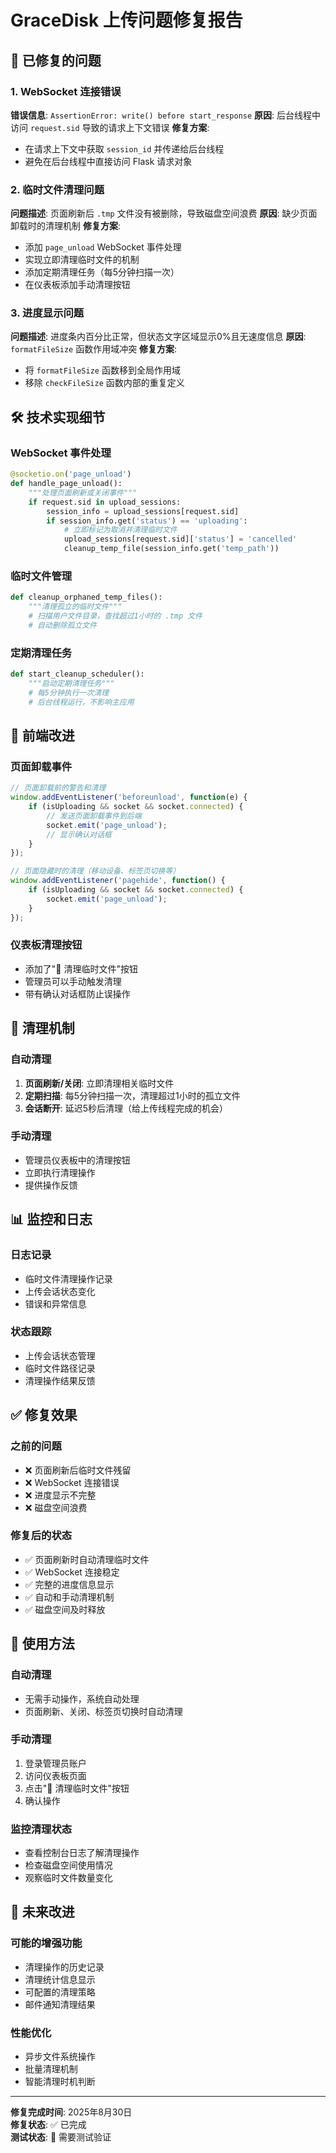 # GraceDisk 上传问题修复报告

## 🚨 已修复的问题

### 1. **WebSocket 连接错误**
**错误信息**: `AssertionError: write() before start_response`
**原因**: 后台线程中访问 `request.sid` 导致的请求上下文错误
**修复方案**: 
- 在请求上下文中获取 `session_id` 并传递给后台线程
- 避免在后台线程中直接访问 Flask 请求对象

### 2. **临时文件清理问题**
**问题描述**: 页面刷新后 `.tmp` 文件没有被删除，导致磁盘空间浪费
**原因**: 缺少页面卸载时的清理机制
**修复方案**:
- 添加 `page_unload` WebSocket 事件处理
- 实现立即清理临时文件的机制
- 添加定期清理任务（每5分钟扫描一次）
- 在仪表板添加手动清理按钮

### 3. **进度显示问题**
**问题描述**: 进度条内百分比正常，但状态文字区域显示0%且无速度信息
**原因**: `formatFileSize` 函数作用域冲突
**修复方案**: 
- 将 `formatFileSize` 函数移到全局作用域
- 移除 `checkFileSize` 函数内部的重复定义

## 🛠️ 技术实现细节

### **WebSocket 事件处理**
```python
@socketio.on('page_unload')
def handle_page_unload():
    """处理页面刷新或关闭事件"""
    if request.sid in upload_sessions:
        session_info = upload_sessions[request.sid]
        if session_info.get('status') == 'uploading':
            # 立即标记为取消并清理临时文件
            upload_sessions[request.sid]['status'] = 'cancelled'
            cleanup_temp_file(session_info.get('temp_path'))
```

### **临时文件管理**
```python
def cleanup_orphaned_temp_files():
    """清理孤立的临时文件"""
    # 扫描用户文件目录，查找超过1小时的 .tmp 文件
    # 自动删除孤立文件
```

### **定期清理任务**
```python
def start_cleanup_scheduler():
    """启动定期清理任务"""
    # 每5分钟执行一次清理
    # 后台线程运行，不影响主应用
```

## 📱 前端改进

### **页面卸载事件**
```javascript
// 页面卸载前的警告和清理
window.addEventListener('beforeunload', function(e) {
    if (isUploading && socket && socket.connected) {
        // 发送页面卸载事件到后端
        socket.emit('page_unload');
        // 显示确认对话框
    }
});

// 页面隐藏时的清理（移动设备、标签页切换等）
window.addEventListener('pagehide', function() {
    if (isUploading && socket && socket.connected) {
        socket.emit('page_unload');
    }
});
```

### **仪表板清理按钮**
- 添加了"🧹 清理临时文件"按钮
- 管理员可以手动触发清理
- 带有确认对话框防止误操作

## 🔄 清理机制

### **自动清理**
1. **页面刷新/关闭**: 立即清理相关临时文件
2. **定期扫描**: 每5分钟扫描一次，清理超过1小时的孤立文件
3. **会话断开**: 延迟5秒后清理（给上传线程完成的机会）

### **手动清理**
- 管理员仪表板中的清理按钮
- 立即执行清理操作
- 提供操作反馈

## 📊 监控和日志

### **日志记录**
- 临时文件清理操作记录
- 上传会话状态变化
- 错误和异常信息

### **状态跟踪**
- 上传会话状态管理
- 临时文件路径记录
- 清理操作结果反馈

## ✅ 修复效果

### **之前的问题**
- ❌ 页面刷新后临时文件残留
- ❌ WebSocket 连接错误
- ❌ 进度显示不完整
- ❌ 磁盘空间浪费

### **修复后的状态**
- ✅ 页面刷新时自动清理临时文件
- ✅ WebSocket 连接稳定
- ✅ 完整的进度信息显示
- ✅ 自动和手动清理机制
- ✅ 磁盘空间及时释放

## 🚀 使用方法

### **自动清理**
- 无需手动操作，系统自动处理
- 页面刷新、关闭、标签页切换时自动清理

### **手动清理**
1. 登录管理员账户
2. 访问仪表板页面
3. 点击"🧹 清理临时文件"按钮
4. 确认操作

### **监控清理状态**
- 查看控制台日志了解清理操作
- 检查磁盘空间使用情况
- 观察临时文件数量变化

## 🔮 未来改进

### **可能的增强功能**
- 清理操作的历史记录
- 清理统计信息显示
- 可配置的清理策略
- 邮件通知清理结果

### **性能优化**
- 异步文件系统操作
- 批量清理机制
- 智能清理时机判断

---

**修复完成时间**: 2025年8月30日  
**修复状态**: ✅ 已完成  
**测试状态**: 🧪 需要测试验证
